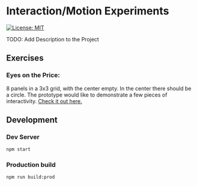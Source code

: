 
# Interaction/Motion Experiments
[![License: MIT](https://img.shields.io/badge/License-MIT-blue.svg)](https://opensource.org/licenses/MIT)

TODO: Add Description to the Project

## Exercises
### Eyes on the Price:
8 panels in a 3x3 grid, with the center empty. In the center there should be a circle. The prototype would like to demonstrate a few pieces of interactivity. [Check it out here.](https://danielwil92.github.io/interaction-motion-experiments/eyes-on-the-price.html)

## Development
### Dev Server

```bash
npm start
```

### Production build

```bash
npm run build:prod
```

